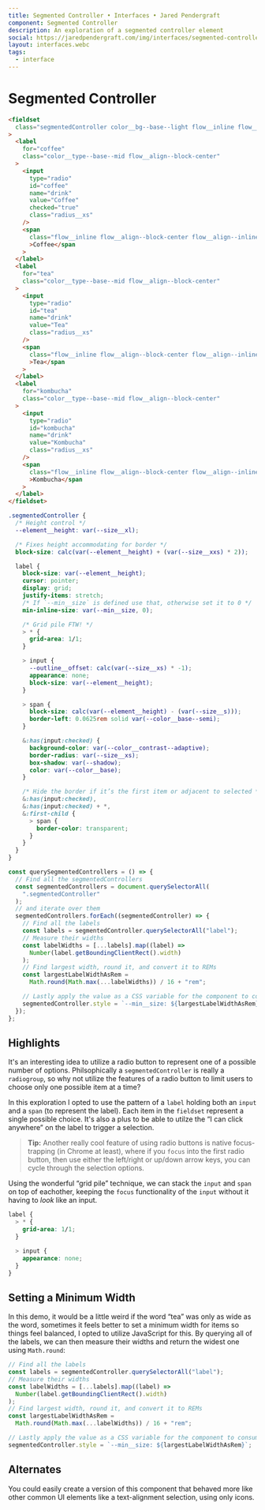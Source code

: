 ```yaml
---
title: Segmented Controller • Interfaces • Jared Pendergraft
component: Segmented Controller
description: An exploration of a segmented controller element
social: https://jaredpendergraft.com/img/interfaces/segmented-controller.jpg
layout: interfaces.webc
tags:
  - interface
---
```


# Segmented Controller

<code-block webc:nokeep>

<theme-wrap webc:nokeep>
  <get-component component="Segmented Controller" webc:nokeep></get-component>
</theme-wrap>

```html
<fieldset
  class="segmentedController color__bg--base--light flow__inline flow__align--block-center padding__xxs radius__xs"
>
  <label
    for="coffee"
    class="color__type--base--mid flow__align--block-center"
  >
    <input
      type="radio"
      id="coffee"
      name="drink"
      value="Coffee"
      checked="true"
      class="radius__xs"
    />
    <span
      class="flow__inline flow__align--block-center flow__align--inline-center padding__inline--m type__size--m-l--fluid"
      >Coffee</span
    >
  </label>
  <label
    for="tea"
    class="color__type--base--mid flow__align--block-center"
  >
    <input
      type="radio"
      id="tea"
      name="drink"
      value="Tea"
      class="radius__xs"
    />
    <span
      class="flow__inline flow__align--block-center flow__align--inline-center padding__inline--m"
      >Tea</span
    >
  </label>
  <label
    for="kombucha"
    class="color__type--base--mid flow__align--block-center"
  >
    <input
      type="radio"
      id="kombucha"
      name="drink"
      value="Kombucha"
      class="radius__xs"
    />
    <span
      class="flow__inline flow__align--block-center flow__align--inline-center padding__inline--m"
      >Kombucha</span
    >
  </label>
</fieldset>
```

```css
.segmentedController {
  /* Height control */
  --element__height: var(--size__xl);

  /* Fixes height accommodating for border */
  block-size: calc(var(--element__height) + (var(--size__xxs) * 2));

  label {
    block-size: var(--element__height);
    cursor: pointer;
    display: grid;
    justify-items: stretch;
    /* If `--min__size` is defined use that, otherwise set it to 0 */
    min-inline-size: var(--min__size, 0);

    /* Grid pile FTW! */
    > * {
      grid-area: 1/1;
    }

    > input {
      --outline__offset: calc(var(--size__xs) * -1);
      appearance: none;
      block-size: var(--element__height);
    }

    > span {
      block-size: calc(var(--element__height) - (var(--size__s)));
      border-left: 0.0625rem solid var(--color__base--semi);
    }

    &:has(input:checked) {
      background-color: var(--color__contrast--adaptive);
      border-radius: var(--size__xs);
      box-shadow: var(--shadow);
      color: var(--color__base);
    }

    /* Hide the border if it’s the first item or adjacent to selected */
    &:has(input:checked),
    &:has(input:checked) + *,
    &:first-child {
      > span {
        border-color: transparent;
      }
    }
  }
}
```

```js
const querySegmentedControllers = () => {
  // Find all the segmentedControllers
  const segmentedControllers = document.querySelectorAll(
    ".segmentedController"
  );
  // and iterate over them
  segmentedControllers.forEach((segmentedController) => {
    // Find all the labels
    const labels = segmentedController.querySelectorAll("label");
    // Measure their widths
    const labelWidths = [...labels].map((label) =>
      Number(label.getBoundingClientRect().width)
    );
    // Find largest width, round it, and convert it to REMs
    const largestLabelWidthAsRem =
      Math.round(Math.max(...labelWidths)) / 16 + "rem";

    // Lastly apply the value as a CSS variable for the component to consume
    segmentedController.style = `--min__size: ${largestLabelWidthAsRem}`;
  });
};
```

</code-block>

## Highlights

It's an interesting idea to utilize a radio button to represent one of a possible number of options. Philsophically a `segmentedController` is really a `radiogroup`, so why not utilize the features of a radio button to limit users to choose only one possible item at a time?

In this exploration I opted to use the pattern of a `label` holding both an `input` and a `span` (to represent the label). Each item in the `fieldset` represent a single possible choice. It's also a plus to be able to utilze the “I can click anywhere” on the label to trigger a selection.

> **Tip:** Another really cool feature of using radio buttons is native focus-trapping (in Chrome at least), where if you `focus` into the first radio button, then use either the left/right or up/down arrow keys, you can cycle through the selection options.

Using the wonderful “grid pile” technique, we can stack the `input` and `span` on top of eachother, keeping the `focus` functionality of the `input` without it having to _look_ like an input.

```css
label {
  > * {
    grid-area: 1/1;
  }

  > input {
    appearance: none;
  }
}
```

## Setting a Minimum Width

In this demo, it would be a little weird if the word “tea” was only as wide as the word, sometimes it feels better to set a minimum width for items so things feel balanced, I opted to utilize JavaScript for this. By querying all of the labels, we can then measure their widths and return the widest one using `Math.round`:

```js
// Find all the labels
const labels = segmentedController.querySelectorAll("label");
// Measure their widths
const labelWidths = [...labels].map((label) =>
  Number(label.getBoundingClientRect().width)
);
// Find largest width, round it, and convert it to REMs
const largestLabelWidthAsRem =
  Math.round(Math.max(...labelWidths)) / 16 + "rem";

// Lastly apply the value as a CSS variable for the component to consume
segmentedController.style = `--min__size: ${largestLabelWidthAsRem}`;
```

## Alternates

<theme-wrap webc:nokeep>
  <segmented-controller-alt-1 webc:nokeep></segmented-controller-alt-1>
</theme-wrap>

You could easily create a version of this component that behaved more like other common UI elements like a text-alignment selection, using only icons.
